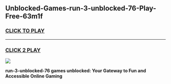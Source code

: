 
## Unblocked-Games-run-3-unblocked-76-Play-Free-63m1f
<h3>
<a href="https://premium76.site?title=run-3-unblocked-76&ref=12A">CLICK TO PLAY</a></h3>
<hr>

<h3>
<a href="https://premium76.site?title=run-3-unblocked-76&ref=12A">CLICK 2 PLAY</a>
  
</h3>

<a href="https://premium76.site?title=run-3-unblocked-76&ref=12A"><img src="https://clearcache.store/games.png"></a>


**run-3-unblocked-76 games unblocked: Your Gateway to Fun and Accessible Online Gaming**

